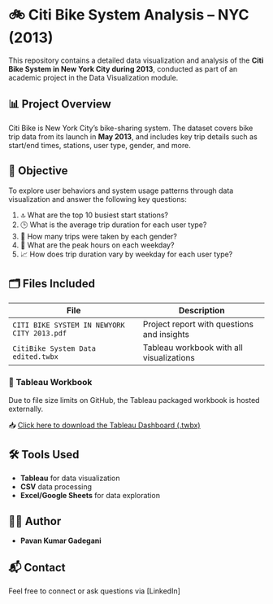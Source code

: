 # 🚲 Citi Bike System Analysis – NYC (2013)

This repository contains a detailed data visualization and analysis of the **Citi Bike System in New York City during 2013**, conducted as part of an academic project in the Data Visualization module.

## 📊 Project Overview
Citi Bike is New York City’s bike-sharing system. The dataset covers bike trip data from its launch in **May 2013**, and includes key trip details such as start/end times, stations, user type, gender, and more.

## 🧠 Objective
To explore user behaviors and system usage patterns through data visualization and answer the following key questions:

1. 🔝 What are the top 10 busiest start stations?
2. 🕒 What is the average trip duration for each user type?
3. 👥 How many trips were taken by each gender?
4. 📅 What are the peak hours on each weekday?
5. 📈 How does trip duration vary by weekday for each user type?

## 🗂 Files Included

| File | Description |
|------|-------------|
| `CITI BIKE SYSTEM IN NEWYORK CITY 2013.pdf` | Project report with questions and insights |
| `CitiBike System Data edited.twbx` | Tableau workbook with all visualizations |

### 🔗 Tableau Workbook

Due to file size limits on GitHub, the Tableau packaged workbook is hosted externally.

📥 [Click here to download the Tableau Dashboard (.twbx)](https://drive.google.com/file/d/15TiUsEoDjAfn8f6c485Yg3T-r3F1iNmY/view?usp=sharing)


## 🛠 Tools Used
- **Tableau** for data visualization
- **CSV** data processing
- **Excel/Google Sheets** for data exploration

## 🧑‍🎓 Author
- **Pavan Kumar Gadegani**

## 📬 Contact
Feel free to connect or ask questions via [LinkedIn]
